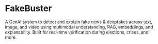 # FakeBuster
A GenAI system to detect and explain fake news &amp; deepfakes across text, image, and video using multimodal understanding, RAG, embeddings, and explanability. Built for real-time verification during elections, crises, and more.
